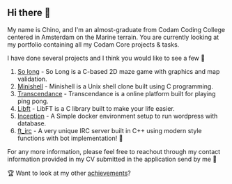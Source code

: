## Hi there 👋

My name is Chino, and I'm an almost-graduate from Codam Coding College centered in Amsterdam on the Marine terrain.
You are currently looking at my portfolio containing all my Codam Core projects & tasks.

I have done several projects and I think you would like to see a few 👀

1. [So long](https://github.com/SlothsAreLazyTho-codam/so_long) - So Long is a C-based 2D maze game with graphics and map validation.
2. [Minishell](https://github.com/SlothsAreLazyTho-codam/minishell) - Minishell is a Unix shell clone built using C programming.
3. [Transcendance](https://github.com/SlothsAreLazyTho-codam/transcendance) - Transcendance is a online platform built for playing ping pong.
4. [Libft](https://github.com/SlothsAreLazyTho-codam/libft) - LibFT is a C library built to make your life easier.
5. [Inception](https://github.com/SlothsAreLazyTho-codam/inception) - A Simple docker environment setup to run wordpress with database.
6. [ft_irc](https://github.com/SlothsAreLazyTho-codam/ft_irc) - A very unique IRC server built in C++ using modern style functions with bot implementation! 🤖

For any more information, please feel free to reachout through my contact information provided in my CV submitted in the application send by me 👻


🏆 Want to look at my other [achievements](https://chinobijman.nl)?
